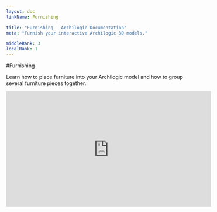 ```yaml
---
layout: doc
linkName: Furnishing

title: "Furnishing - Archilogic Documentation"
meta: "Furnish your interactive Archilogic 3D models."

middleRank: 3
localRank: 1
---
```


#Furnishing

Learn how to place furniture into your Archilogic model and how to group several furniture pieces together.

<iframe width="560" height="315" src="https://www.youtube.com/embed/PaFznl-fR1Y" frameborder="0" allowfullscreen></iframe>
